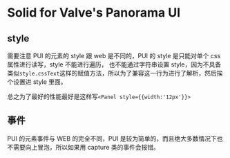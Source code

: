 # Solid for Valve's Panorama UI

## style

需要注意 PUI 的元素的 style 跟 web 是不同的，PUI 的 style 是只能对单个 css 属性进行读写，style 不能进行遍历，
也不能通过字符串设置 style，因为不具备类似`style.cssText`这样的赋值方法，所以为了兼容这一行为进行了解析，然后挨个设置进 style 里面。

总之为了最好的性能最好是这样写`<Panel style={{width:'12px'}}>`

## 事件

PUI 的元素事件与 WEB 的完全不同，PUI 是较为简单的，而且绝大多数情况下也不需要向上冒泡，所以如果用 capture 类的事件会报错。

